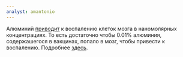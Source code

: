 ```yaml
---
analyst: amantonio
---
```


Алюминий [приводит](https://www.ncbi.nlm.nih.gov/pubmed/15961160) к воспалению клеток мозга в наномолярных концентрациях. То есть достаточно чтобы 0.01% алюминия, содержашегося в вакцинах, попало в мозг, чтобы привести к воспалению. Подробнее [здесь](http://vaccinepapers.org/vaccine-aluminum-travels-to-the-brain).

